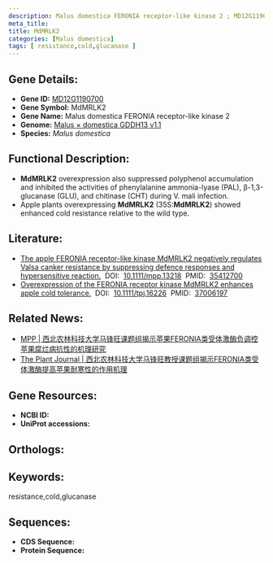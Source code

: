 ```yaml
---
description: Malus domestica FERONIA receptor-like kinase 2 ; MD12G1190700 ; Malus domestica
meta_title:
title: MdMRLK2
categories: [Malus domestica]
tags: [ resistance,cold,glucanase ]
---
```


## Gene Details:
- **Gene ID:**	[MD12G1190700]()
- **Gene Symbol:** MdMRLK2
- **Gene Name:** Malus domestica FERONIA receptor-like kinase 2
- **Genome:** [Malus × domestica GDDH13 v1.1]()
- **Species:** *Malus domestica*

## Functional Description:
   - **MdMRLK2** overexpression also suppressed polyphenol accumulation and inhibited the activities of phenylalanine ammonia-lyase (PAL), β-1,3-glucanase (GLU), and chitinase (CHT) during V. mali infection.
   - Apple plants overexpressing **MdMRLK2** (35S:**MdMRLK2**) showed enhanced cold resistance relative to the wild type.

## Literature:
   - [The apple FERONIA receptor-like kinase MdMRLK2 negatively regulates Valsa canker resistance by suppressing defence responses and hypersensitive reaction.]( https://bsppjournals.onlinelibrary.wiley.com/doi/10.1111/mpp.13218)&nbsp;&nbsp;DOI:&nbsp;&nbsp;[10.1111/mpp.13218](https://bsppjournals.onlinelibrary.wiley.com/doi/10.1111/mpp.13218)&nbsp;&nbsp;PMID:&nbsp;&nbsp;[35412700](https://pubmed.ncbi.nlm.nih.gov/35412700/)
   - [Overexpression of the FERONIA receptor kinase MdMRLK2 enhances apple cold tolerance.]( https://onlinelibrary.wiley.com/doi/10.1111/tpj.16226)&nbsp;&nbsp;DOI:&nbsp;&nbsp;[10.1111/tpj.16226](https://onlinelibrary.wiley.com/doi/10.1111/tpj.16226)&nbsp;&nbsp;PMID:&nbsp;&nbsp;[37006197](https://pubmed.ncbi.nlm.nih.gov/37006197/)

## Related News:
   - [MPP | 西北农林科技大学马锋旺课题组揭示苹果FERONIA类受体激酶负调控苹果腐烂病抗性的机理研究](https://mp.weixin.qq.com/s?__biz=Mzg3MDEwNDEyMg==&mid=2247528336&idx=2&sn=3d9c7cd7367c8b96c503e02462a7329d&chksm=ce90c2c5f9e74bd3f64d83338922c84c88660889bd981b23b1538b8fe1f376dc1524c664d869&scene=27#wechat_redirect)
   - [The Plant Journal | 西北农林科技大学马锋旺教授课题组揭示FERONIA类受体激酶提高苹果耐寒性的作用机理](https://mp.weixin.qq.com/s/WjwViujYZD6asnxOshfSPg)

## Gene Resources:
- **NCBI ID:** [](https://www.ncbi.nlm.nih.gov/gene/?term=)
- **UniProt accessions:** [](https://www.uniprot.org/uniprotkb//entry)

## Orthologs:

## Keywords:
resistance,cold,glucanase

## Sequences:
- **CDS Sequence:**
- **Protein Sequence:**
